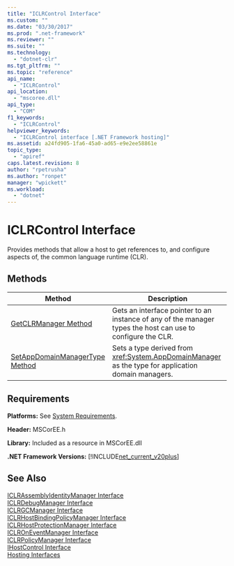 ```yaml
---
title: "ICLRControl Interface"
ms.custom: ""
ms.date: "03/30/2017"
ms.prod: ".net-framework"
ms.reviewer: ""
ms.suite: ""
ms.technology: 
  - "dotnet-clr"
ms.tgt_pltfrm: ""
ms.topic: "reference"
api_name: 
  - "ICLRControl"
api_location: 
  - "mscoree.dll"
api_type: 
  - "COM"
f1_keywords: 
  - "ICLRControl"
helpviewer_keywords: 
  - "ICLRControl interface [.NET Framework hosting]"
ms.assetid: a24fd905-1fa6-45a0-ad65-e9e2ee58861e
topic_type: 
  - "apiref"
caps.latest.revision: 8
author: "rpetrusha"
ms.author: "ronpet"
manager: "wpickett"
ms.workload: 
  - "dotnet"
---
```

# ICLRControl Interface
Provides methods that allow a host to get references to, and configure aspects of, the common language runtime (CLR).  
  
## Methods  
  
|Method|Description|  
|------------|-----------------|  
|[GetCLRManager Method](../../../../docs/framework/unmanaged-api/hosting/iclrcontrol-getclrmanager-method.md)|Gets an interface pointer to an instance of any of the manager types the host can use to configure the CLR.|  
|[SetAppDomainManagerType Method](../../../../docs/framework/unmanaged-api/hosting/iclrcontrol-setappdomainmanagertype-method.md)|Sets a type derived from <xref:System.AppDomainManager> as the type for application domain managers.|  
  
## Requirements  
 **Platforms:** See [System Requirements](../../../../docs/framework/get-started/system-requirements.md).  
  
 **Header:** MSCorEE.h  
  
 **Library:** Included as a resource in MSCorEE.dll  
  
 **.NET Framework Versions:** [!INCLUDE[net_current_v20plus](../../../../includes/net-current-v20plus-md.md)]  
  
## See Also  
 [ICLRAssemblyIdentityManager Interface](../../../../docs/framework/unmanaged-api/hosting/iclrassemblyidentitymanager-interface.md)  
 [ICLRDebugManager Interface](../../../../docs/framework/unmanaged-api/hosting/iclrdebugmanager-interface.md)  
 [ICLRGCManager Interface](../../../../docs/framework/unmanaged-api/hosting/iclrgcmanager-interface.md)  
 [ICLRHostBindingPolicyManager Interface](../../../../docs/framework/unmanaged-api/hosting/iclrhostbindingpolicymanager-interface.md)  
 [ICLRHostProtectionManager Interface](../../../../docs/framework/unmanaged-api/hosting/iclrhostprotectionmanager-interface.md)  
 [ICLROnEventManager Interface](../../../../docs/framework/unmanaged-api/hosting/iclroneventmanager-interface.md)  
 [ICLRPolicyManager Interface](../../../../docs/framework/unmanaged-api/hosting/iclrpolicymanager-interface.md)  
 [IHostControl Interface](../../../../docs/framework/unmanaged-api/hosting/ihostcontrol-interface.md)  
 [Hosting Interfaces](../../../../docs/framework/unmanaged-api/hosting/hosting-interfaces.md)
